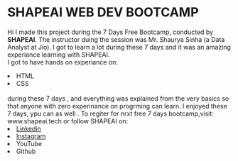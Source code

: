 # SHAPEAI WEB DEV BOOTCAMP
Hi I made this project during the 7 Days Free Bootcamp, conducted by <b>SHAPEAI</b>.
The instructor duing the session was Mr. Shaurya Sinha (a Data Analyst at Jio). I got to learn a lot during these 7 days and it was an amazing experiance learning with SHAPEAI.
<br> I got to have hands on experiance on:
<img src="https://fiverr-res.cloudinary.com/images/t_main1,q_auto,f_auto/gigs/29535840/original/3b283187eb0b8fe181cf64e3110a2b60519bde10/create-html-css-javascript-and-d3-angular-js-code-for-your-web-application.jpg" alt="">
<li>HTML</li>
<LI>CSS</LI>
<br>during these 7 days , and everything was explained from the very basics so that
anyone with zero  experinance on progrming can learn.
I enjoyed these 7 days, ypu can as well . To regiter for nrxt free 7 days bootcamp,visit:
www.shapeai.tech
or follow SHAPEAI on:
<li><a href="https://in.linkedin.com/company/shapeai">Linkedin</a></li> 
<li><a href="https://www.instagram.com/shape.ai/">Instagram</a></li>
<li><a href="https://www.youtube.com/channel/UCTUvDLTW9meuDXWcbmISPdA"></a>YouTube</li>
<li><a href="https//github.com/shapeai"></a>Github</li>
